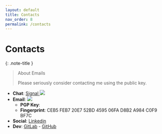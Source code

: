 ```yaml
---
layout: default
title: Contacts
nav_order: 8
permalink: /contacts
---
```


# Contacts

{: .note-title }
> About Emails
>
> Please seriously consider contacting me using the public key.

- **Chat**: [Signal <img style="max-width: 10%; min-width: 5%" src="https://camo.githubusercontent.com/3cbbda6148fe4ac465def5ae523c06345e44c6990ca84f6129bf93ef66258689/68747470733a2f2f7369676e616c2e6f72672f6173736574732f696d616765732f6865616465722f6c6f676f2e706e67"/>](https://signal.me/#eu/D6PzX5dj5JDcTs3R6gVOXo_Kf3BWL72jDwKCPoOPlT6HPUyJl41BrrivbcwT33K0)
- **Email**: <img src="https://aleff-gitlab.gitlab.io/images/email.PNG"/>
    - **PGP Key**: 
    - **Fingerprint**: CEB5 FEB7 20E7 52BD 4595 06FA D8B2 A984 C0F9 BF7C
- **Social**: [Linkedin](https://www.linkedin.com/in/alessandro-greco-aka-aleff/)
- **Dev**: [GitLab](https://gitlab.com/Aleff-GitLab) - [GitHub](https://github.com/aleff-github)